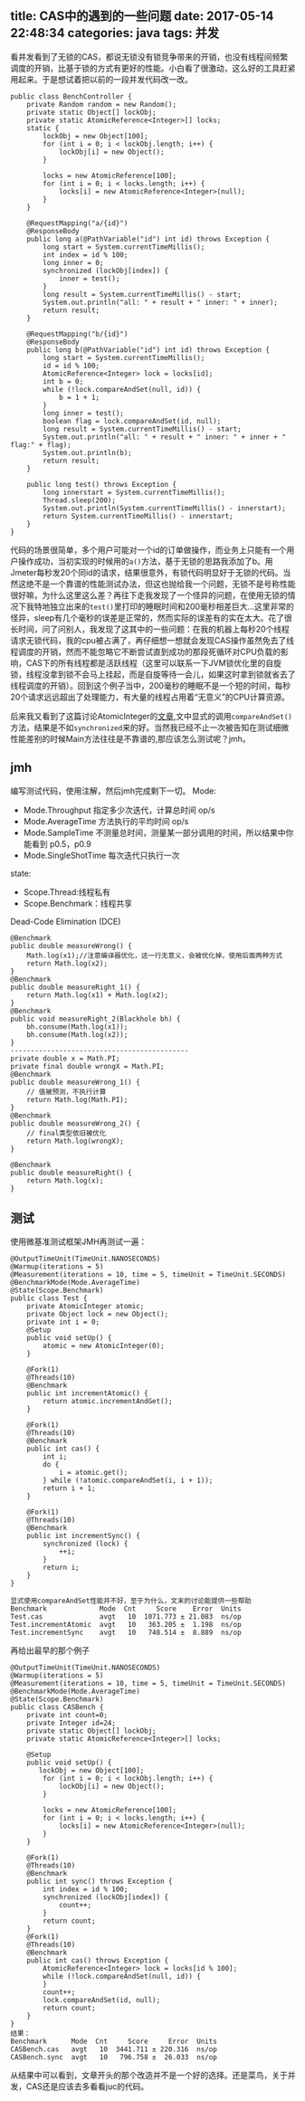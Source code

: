 title: CAS中的遇到的一些问题
date: 2017-05-14 22:48:34
categories: java
tags: 并发
---
看并发看到了无锁的CAS，都说无锁没有锁竞争带来的开销，也没有线程间频繁调度的开销，比基于锁的方式有更好的性能。小白看了很激动，这么好的工具赶紧用起来。于是想试着把以前的一段并发代码改一改。<!--more-->

```
public class BenchController {
    private Random random = new Random();
    private static Object[] lockObj;
    private static AtomicReference<Integer>[] locks;
    static {
        lockObj = new Object[100];
        for (int i = 0; i < lockObj.length; i++) {
            lockObj[i] = new Object();
        }

        locks = new AtomicReference[100];
        for (int i = 0; i < locks.length; i++) {
            locks[i] = new AtomicReference<Integer>(null);
        }
    }

    @RequestMapping("a/{id}")
    @ResponseBody
    public long a(@PathVariable("id") int id) throws Exception {
        long start = System.currentTimeMillis();
        int index = id % 100;
        long inner = 0;
        synchronized (lockObj[index]) {
            inner = test();
        }
        long result = System.currentTimeMillis() - start;
        System.out.println("all: " + result + " inner: " + inner);
        return result;
    }

    @RequestMapping("b/{id}")
    @ResponseBody
    public long b(@PathVariable("id") int id) throws Exception {
        long start = System.currentTimeMillis();
        id = id % 100;
        AtomicReference<Integer> lock = locks[id];
        int b = 0;
        while (!lock.compareAndSet(null, id)) {
            b = 1 + 1;
        }
        long inner = test();
        boolean flag = lock.compareAndSet(id, null);
        long result = System.currentTimeMillis() - start;
        System.out.println("all: " + result + " inner: " + inner + " flag:" + flag);
        System.out.println(b);
        return result;
    }

    public long test() throws Exception {
        long innerstart = System.currentTimeMillis();
        Thread.sleep(200);
        System.out.println(System.currentTimeMillis() - innerstart);
        return System.currentTimeMillis() - innerstart;
    }
}
```
代码的场景很简单，多个用户可能对一个id的订单做操作，而业务上只能有一个用户操作成功，当初实现的时候用的`a()`方法，基于无锁的思路我添加了b。用Jmeter每秒发20个同id的请求，结果很意外，有锁代码明显好于无锁的代码。当然这绝不是一个靠谱的性能测试办法，但这也抛给我一个问题，无锁不是号称性能很好嘛，为什么这里这么差？再往下走我发现了一个怪异的问题，在使用无锁的情况下我特地独立出来的`test()`里打印的睡眠时间和200毫秒相差巨大...这里非常的怪异，sleep有几个毫秒的误差是正常的，然而实际的误差有的实在太大。花了很长时间，问了问别人，我发现了这其中的一些问题：在我的机器上每秒20个线程请求无锁代码，我的cpu被占满了，再仔细想一想就会发现CAS操作虽然免去了线程调度的开销，然而不能忽略它不断尝试直到成功的那段死循环对CPU负载的影响，CAS下的所有线程都是活跃线程（这里可以联系一下JVM锁优化里的自旋锁，线程没拿到锁不会马上挂起，而是自旋等待一会儿，如果这时拿到锁就省去了线程调度的开销）。回到这个例子当中，200毫秒的睡眠不是一个短的时间，每秒20个请求远远超出了处理能力，有大量的线程占用着“无意义”的CPU计算资源。

后来我又看到了这篇讨论AtomicInteger的[文章](http://ifeve.com/enhanced-cas-in-jdk8/),文中显式的调用`compareAndSet()`方法，结果是不如`synchronized`来的好。当然我已经不止一次被告知在测试细微性能差别的时候Main方法往往是不靠谱的,那应该怎么测试呢？jmh。
## jmh
编写测试代码，使用注解，然后jmh完成剩下一切。
Mode:

* Mode.Throughput 指定多少次迭代，计算总时间 op/s
* Mode.AverageTime 方法执行的平均时间 op/s
* Mode.SampleTime 不测量总时间，测量某一部分调用的时间，所以结果中你能看到 p0.5，p0.9
* Mode.SingleShotTime 每次迭代只执行一次

state:
 
* Scope.Thread:线程私有
* Scope.Benchmark：线程共享

Dead-Code Elimination (DCE)

    @Benchmark
    public double measureWrong() {
        Math.log(x1);//注意编译器优化，这一行无意义，会被优化掉，使用后面两种方式
        return Math.log(x2);
    }
    @Benchmark
    public double measureRight_1() {
        return Math.log(x1) + Math.log(x2);
    }
    @Benchmark
    public void measureRight_2(Blackhole bh) {
        bh.consume(Math.log(x1));
        bh.consume(Math.log(x2));
    }
    --------------------------------------------
    private double x = Math.PI;
    private final double wrongX = Math.PI;
    @Benchmark
    public double measureWrong_1() {
        // 值被预测，不执行计算
        return Math.log(Math.PI);
    }
    @Benchmark
    public double measureWrong_2() {
        // final类型依旧被优化
        return Math.log(wrongX);
    }

    @Benchmark
    public double measureRight() {
        return Math.log(x);
    }
## 测试
使用微基准测试框架JMH再测试一遍：

```
@OutputTimeUnit(TimeUnit.NANOSECONDS)
@Warmup(iterations = 5)
@Measurement(iterations = 10, time = 5, timeUnit = TimeUnit.SECONDS)
@BenchmarkMode(Mode.AverageTime)
@State(Scope.Benchmark)
public class Test {
    private AtomicInteger atomic;
    private Object lock = new Object();
    private int i = 0;
    @Setup
    public void setUp() {
        atomic = new AtomicInteger(0);
    }

    @Fork(1)
    @Threads(10)
    @Benchmark
    public int incrementAtomic() {
        return atomic.incrementAndGet();
    }

    @Fork(1)
    @Threads(10)
    @Benchmark
    public int cas() {
        int i;
        do {
            i = atomic.get();
        } while (!atomic.compareAndSet(i, i + 1));
        return i + 1;
    }

    @Fork(1)
    @Threads(10)
    @Benchmark
    public int incrementSync() {
        synchronized (lock) {
            ++i;
        }
        return i;
    }
}
```

```
显式使用compareAndSet性能并不好，至于为什么，文末的讨论能提供一些帮助
Benchmark             Mode  Cnt     Score    Error  Units
Test.cas              avgt   10  1071.773 ± 21.083  ns/op
Test.incrementAtomic  avgt   10   363.205 ±  1.198  ns/op
Test.incrementSync    avgt   10   748.514 ±  8.889  ns/op
```
再给出最早的那个例子

```
@OutputTimeUnit(TimeUnit.NANOSECONDS)
@Warmup(iterations = 5)
@Measurement(iterations = 10, time = 5, timeUnit = TimeUnit.SECONDS)
@BenchmarkMode(Mode.AverageTime)
@State(Scope.Benchmark)
public class CASBench {
    private int count=0;
    private Integer id=24;
    private static Object[] lockObj;
    private static AtomicReference<Integer>[] locks;

    @Setup
    public void setUp() {
       lockObj = new Object[100];
        for (int i = 0; i < lockObj.length; i++) {
            lockObj[i] = new Object();
        }

        locks = new AtomicReference[100];
        for (int i = 0; i < locks.length; i++) {
            locks[i] = new AtomicReference<Integer>(null);
        }
    }

    @Fork(1)
    @Threads(10)
    @Benchmark
    public int sync() throws Exception {
        int index = id % 100;
        synchronized (lockObj[index]) {
            count++;
        }
        return count;
    }
    @Fork(1)
    @Threads(10)
    @Benchmark
    public int cas() throws Exception {
        AtomicReference<Integer> lock = locks[id % 100];
        while (!lock.compareAndSet(null, id)) {
        }
        count++;
        lock.compareAndSet(id, null);
        return count;
    }
}
结果：
Benchmark      Mode  Cnt     Score     Error  Units
CASBench.cas   avgt   10  3441.711 ± 220.316  ns/op
CASBench.sync  avgt   10   796.758 ±  26.033  ns/op
```
从结果中可以看到，文章开头的那个改造并不是一个好的选择。还是菜鸟，关于并发，CAS还是应该去多看看juc的代码。

